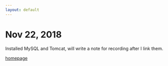 ```yaml
---
layout: default
---
```


# Nov 22, 2018
  
Installed MySQL and Tomcat, will write a note for recording after I link them.

[homepage](/)
